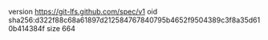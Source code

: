 version https://git-lfs.github.com/spec/v1
oid sha256:d322f88c68a61897d212584767840795b4652f9504389c3f8a35d610b414384f
size 664
